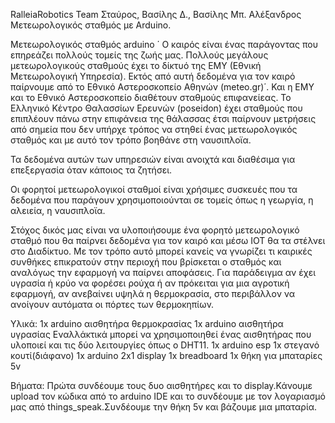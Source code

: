 RalleiaRobotics Team Σταύρος, Βασίλης Δ., Βασίλης Μπ. Αλέξανδρος Μετεωρολογικός σταθμός με Arduino.


Μετεωρολογικός σταθμός arduino
΄
Ο καιρός είναι ένας παράγοντας που επηρεάζει πολλούς τομείς της ζωής μας. 
Πολλούς μεγάλους μετεωρολογικούς σταθμούς έχει το δίκτυό της ΕΜΥ (Εθνική Μετεωρολογική Υπηρεσία). Εκτός από αυτή δεδομένα για τον καιρό παίρνουμε από το Εθνικό Αστεροσκοπείο Αθηνών (meteo.gr)΄. Και η ΕΜΥ και το Εθνικό Αστεροσκοπείο διαθέτουν σταθμούς επιφανείεας.  Το Ελληνικό Κέντρο Θαλασσίων Ερευνών (poseidon) έχει σταθμούς που επιπλέουν πάνω στην επιφάνεια της θάλασσας έτσι παίρνουν μετρήσεις  από σημεία που δεν υπήρχε τρόπος να στηθεί ένας μετεωρολογικός σταθμός και με αυτό τον τρόπο βοηθάνε στη ναυσιπλοϊα.

Τα δεδομένα αυτών των υπηρεσιών είναι ανοιχτά και διαθέσιμα για επεξεργασία όταν κάποιος τα ζητήσει.

Οι φορητοί μετεωρολογικοί σταθμοί είναι χρήσιμες συσκευές που τα δεδομένα που παράγουν χρησιμοποιούνται σε τομείς όπως η γεωργία, η αλειεία, η ναυσιπλοϊα. 

Στόχος δικός μας είναι να υλοποιήσουμε ένα φορητό μετεωρολογικό σταθμό που θα παίρνει δεδομένα για τον καιρό και μέσω ΙΟΤ θα τα στέλνει στο Διαδίκτυο. Με τον τρόπο αυτό μπορεί κανείς να γνωρίζει τι καιρικές συνθήκες επικρατούν στην περιοχή που βρίσκεται ο σταθμός και αναλόγως την εφαρμογή να παίρνει αποφάσεις. Για παράδειγμα αν έχει υγρασία ή κρύο να φορέσει ρούχα ή αν πρόκειται για μια αγροτική εφαρμογή, αν ανεβαίνει υψηλά η θερμοκρασία, στο περιβάλλον να ανοίγουν αυτόματα οι πόρτες των θερμοκηπίων.

Υλικά: 1x arduino αισθητήρα θερμοκρασίας 1x arduino αισθητήρα υγρασίας Εναλλάκτικά μπορεί να χρησιμοποιηθεί ένας αισθητήρας που υλοποιεί και τις δύο λειτουργίες όπως ο DHT11. 1x arduino esp 1x στεγανό κουτί(διάφανο) 1x arduino 2x1 display 1x breadboard 1x θήκη για μπαταρίες 5v

Βήματα: Πρώτα συνδέουμε τους δυο αισθητήρες και το display.Κάνουμε upload τον κώδικα από το arduino IDE και το συνδέουμε με τον λογαριασμό μας από things_speak.Συνδέουμε την θήκη 5v και βάζουμε μια μπαταρία.
